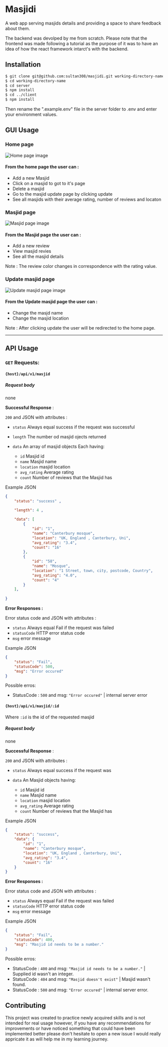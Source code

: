 # **Masjidi**

A web app serving masjids details and providing a space to share feedback about them.

The backend was devolped by me from scratch. Please note that the frontend was made following a tutorial as the purpose of it was to have an idea of how the react framework intarct's with the backend.


## Installation
```bash
$ git clone git@github.com:sultan308/masjidi.git working-directory-name
$ cd working-directory-name
$ cd server
$ npm install
$ cd ../client
$ npm install
``` 
Then rename the ".example.env" file in the server folder to .env and enter your environment values. 
## GUI Usage
### Home page
![Home page image](https://raw.githubusercontent.com/sultan308/masjidi/main/imgs/home-page.png)
#### From the home page the user can :
* Add a new Masjid
* Click on a masjid to got to it's page
* Delete a masjid 
* Go to the masjid update page by clicking update
* See all masjids with their average rating, number of reviews and locaton

### Masjid page
![Masjid page image](https://raw.githubusercontent.com/sultan308/masjidi/main/imgs/masjid-page.png)
#### From the Masjid page the user can :
* Add a new review
* View masjid revies 
* See all the masjid details
  
Note : The review color changes in correspondence with the rating value.

### Update masjid page
![Update masjid page image](https://raw.githubusercontent.com/sultan308/masjidi/main/imgs/update-masjid-page.png)
#### From the Update masjid page the user can :
* Change the masjd name
* Change the masjid location 

Note : After clicking update the user will be redirected to the home page.

---
## API Usage

### ```GET``` Requests:

#### ```{host}/api/v1/masjid```
##### Request body
none


**Successful Response** : 

```200``` and JSON with attributes :

* ```status``` Always equal success if the request was successful
* ```length``` The number od masjid ojects returned
* ```data``` An array of masjid objects Each having:
  
  * ```id``` Masjid id
  * ```name``` Masjid name
  * ```location``` masjid location
  * ```avg_rating``` Average rating
  * ```count``` Number of reviews that the Masjid has
  
Example JSON
```json
{ 
    "status": "success" ,
    
    "length": 4 ,

    "data": [
        {
            "id": "1",
            "name": "Canterbury mosque",
            "location": "UK, England , Canterbury, Uni",
            "avg_rating": "3.4",
            "count": "16"
        },
        {
            "id": "58",
            "name": "Mosque",
            "location": "1 Street, town, city, postcode, Country",
            "avg_rating": "4.0",
            "count": "4"
        }
    ],
    
}
```

**Error Responses :**


Error status code and JSON with attributes :
* ```status``` Always equal Fail if the request was failed
* ```statusCode``` HTTP error status code
* ```msg``` error message
  
Example JSON
```json
{
    "status": "Fail",
    "statusCode": 500,
    "msg": "Error occured"
}
```
Possible erros:
* StatusCode : ```500```  and msg: ```"Error occured"``` | internal server error
 
#### ```{host}/api/v1/masjid/:id```
Where ```:id``` is the id of the requested masjid

##### Request body
none


**Successful Response** : 

```200``` and JSON with attributes :

* ```status``` Always equal success if the request was 
* ```data``` An Masjid objects  having:
  
  * ```id``` Masjid id
  * ```name``` Masjid name
  * ```location``` masjid location
  * ```avg_rating``` Average rating
  * ```count``` Number of reviews that the Masjid has
  
Example JSON
```json
{
    "status": "success",
    "data": {
        "id": "1",
        "name": "Canterbury mosque",
        "location": "UK, England , Canterbury, Uni",
        "avg_rating": "3.4",
        "count": "16"
    }
}
```

**Error Responses :** 


Error status code and JSON with attributes :
* ```status``` Always equal Fail if the request was failed
* ```statusCode``` HTTP error status code
* ```msg``` error message
  
Example JSON
```json
{
    "status": "Fail",
    "statusCode": 400,
    "msg": "Masjid id needs to be a number."
}
```
Possible erros:
* StatusCode : ```400```  and msg: ```"Masjid id needs to be a number."``` | Supplied id wasn't an integer.
* StatusCode : ```404```  and msg: ```"Masjid doesn't exist"``` | Masjid wasn't found.
* StatusCode : ```500```  and msg: ```"Error occured"``` | internal server error.




## Contributing
This project was created to practice newly acquired skills and is not intended for real usage however, if you have any recommendations for improvements or have noticed something that could have been implemented better please don't hesitate to open a new issue I would really appricate it as will help me in my learning journey. 